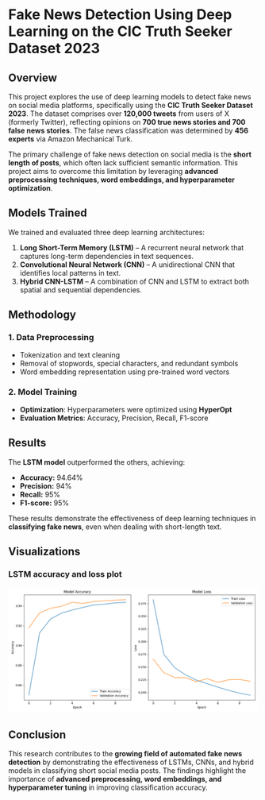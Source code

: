 # Fake News Detection Using Deep Learning on the CIC Truth Seeker Dataset 2023  

## Overview  
This project explores the use of deep learning models to detect fake news on social media platforms, specifically using the **CIC Truth Seeker Dataset 2023**. The dataset comprises over **120,000 tweets** from users of X (formerly Twitter), reflecting opinions on **700 true news stories and 700 false news stories**. The false news classification was determined by **456 experts** via Amazon Mechanical Turk.

The primary challenge of fake news detection on social media is the **short length of posts**, which often lack sufficient semantic information. This project aims to overcome this limitation by leveraging **advanced preprocessing techniques, word embeddings, and hyperparameter optimization**.

## Models Trained  
We trained and evaluated three deep learning architectures:  

1. **Long Short-Term Memory (LSTM)** – A recurrent neural network that captures long-term dependencies in text sequences.  
2. **Convolutional Neural Network (CNN)** – A unidirectional CNN that identifies local patterns in text.  
3. **Hybrid CNN-LSTM** – A combination of CNN and LSTM to extract both spatial and sequential dependencies.  

## Methodology  
### 1. Data Preprocessing  
- Tokenization and text cleaning  
- Removal of stopwords, special characters, and redundant symbols  
- Word embedding representation using pre-trained word vectors  

### 2. Model Training  
- **Optimization**: Hyperparameters were optimized using **HyperOpt**  
- **Evaluation Metrics**: Accuracy, Precision, Recall, F1-score  

## Results  
The **LSTM model** outperformed the others, achieving:  

- **Accuracy:** 94.64%  
- **Precision:** 94%  
- **Recall:** 95%  
- **F1-score:** 95%  

These results demonstrate the effectiveness of deep learning techniques in **classifying fake news**, even when dealing with short-length text.  

## Visualizations  

### LSTM accuracy and loss plot
![LSTM Loss & Accuracy](LSTM_FakeNews/trained_models/LSTM/best_accuracy_94.64.png)  

## Conclusion  
This research contributes to the **growing field of automated fake news detection** by demonstrating the effectiveness of LSTMs, CNNs, and hybrid models in classifying short social media posts. The findings highlight the importance of **advanced preprocessing, word embeddings, and hyperparameter tuning** in improving classification accuracy.  
